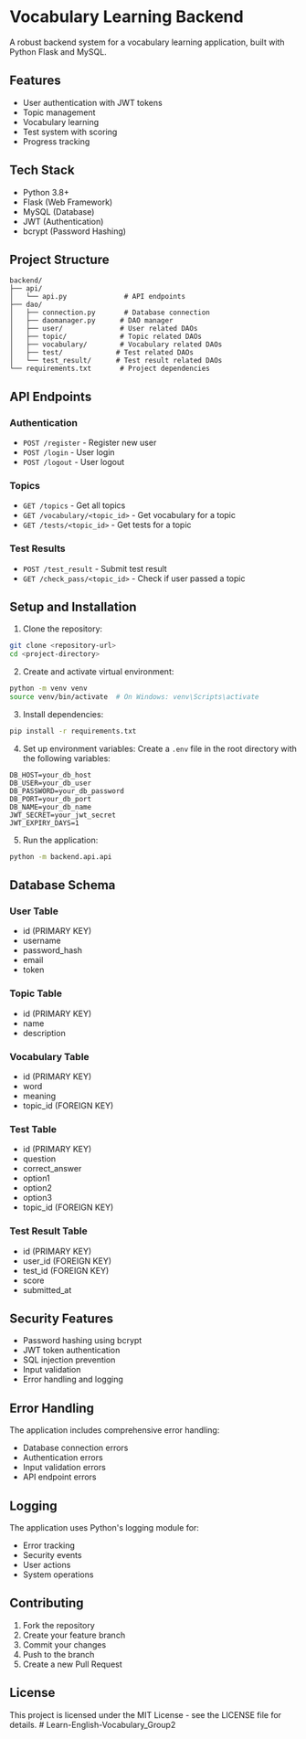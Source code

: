 # Vocabulary Learning Backend

A robust backend system for a vocabulary learning application, built with Python Flask and MySQL.

## Features

- User authentication with JWT tokens
- Topic management
- Vocabulary learning
- Test system with scoring
- Progress tracking

## Tech Stack

- Python 3.8+
- Flask (Web Framework)
- MySQL (Database)
- JWT (Authentication)
- bcrypt (Password Hashing)

## Project Structure

```
backend/
├── api/
│   └── api.py              # API endpoints
├── dao/
│   ├── connection.py       # Database connection
│   ├── daomanager.py      # DAO manager
│   ├── user/              # User related DAOs
│   ├── topic/             # Topic related DAOs
│   ├── vocabulary/        # Vocabulary related DAOs
│   ├── test/             # Test related DAOs
│   └── test_result/      # Test result related DAOs
└── requirements.txt       # Project dependencies
```

## API Endpoints

### Authentication
- `POST /register` - Register new user
- `POST /login` - User login
- `POST /logout` - User logout

### Topics
- `GET /topics` - Get all topics
- `GET /vocabulary/<topic_id>` - Get vocabulary for a topic
- `GET /tests/<topic_id>` - Get tests for a topic

### Test Results
- `POST /test_result` - Submit test result
- `GET /check_pass/<topic_id>` - Check if user passed a topic

## Setup and Installation

1. Clone the repository:
```bash
git clone <repository-url>
cd <project-directory>
```

2. Create and activate virtual environment:
```bash
python -m venv venv
source venv/bin/activate  # On Windows: venv\Scripts\activate
```

3. Install dependencies:
```bash
pip install -r requirements.txt
```

4. Set up environment variables:
Create a `.env` file in the root directory with the following variables:
```
DB_HOST=your_db_host
DB_USER=your_db_user
DB_PASSWORD=your_db_password
DB_PORT=your_db_port
DB_NAME=your_db_name
JWT_SECRET=your_jwt_secret
JWT_EXPIRY_DAYS=1
```

5. Run the application:
```bash
python -m backend.api.api
```

## Database Schema

### User Table
- id (PRIMARY KEY)
- username
- password_hash
- email
- token

### Topic Table
- id (PRIMARY KEY)
- name
- description

### Vocabulary Table
- id (PRIMARY KEY)
- word
- meaning
- topic_id (FOREIGN KEY)

### Test Table
- id (PRIMARY KEY)
- question
- correct_answer
- option1
- option2
- option3
- topic_id (FOREIGN KEY)

### Test Result Table
- id (PRIMARY KEY)
- user_id (FOREIGN KEY)
- test_id (FOREIGN KEY)
- score
- submitted_at

## Security Features

- Password hashing using bcrypt
- JWT token authentication
- SQL injection prevention
- Input validation
- Error handling and logging

## Error Handling

The application includes comprehensive error handling:
- Database connection errors
- Authentication errors
- Input validation errors
- API endpoint errors

## Logging

The application uses Python's logging module for:
- Error tracking
- Security events
- User actions
- System operations

## Contributing

1. Fork the repository
2. Create your feature branch
3. Commit your changes
4. Push to the branch
5. Create a new Pull Request

## License

This project is licensed under the MIT License - see the LICENSE file for details. #   L e a r n - E n g l i s h - V o c a b u l a r y _ G r o u p 2  
 